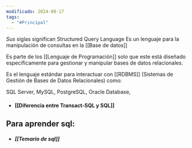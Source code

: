 ```yaml
---
modificado: 2024-08-17
tags:
  - "#Principal"
---
```

*Sus* siglas significan Structured Query Language
Es un lenguaje para la manipulación de consultas en la [[Base de datos]]

Es parte de los [[Lenguaje de Programación]] solo que este está diseñado específicamente para gestionar y manipular bases de datos relacionales. 

Es el lenguaje estándar para interactuar con [[RDBMS]] (Sistemas de Gestión de Bases de Datos Relacionales) como:

SQL Server,
MySQL,
PostgreSQL,
Oracle Database,


+ #### [[Diferencia entre Transact-SQL y SQL]]

## Para aprender sql:
+ ##### [[Temario de sql]]


